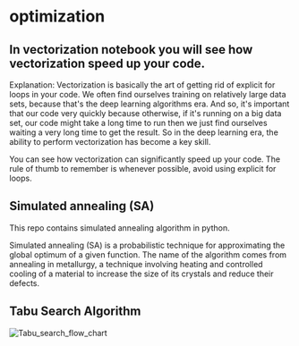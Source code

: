 # optimization

## In vectorization notebook you will see how vectorization speed up your code.

Explanation: Vectorization is basically the art of getting rid of explicit for loops in your code.
We often find ourselves training on relatively large data sets, because that's the deep learning algorithms era.
And so, it's important that our code very quickly because otherwise, if it's running on a big data set,
our code might take a long time to run then we just find ourselves waiting a very long time to get the result.
So in the deep learning era,  the ability to perform vectorization has become a key skill. 

You can see how vectorization can significantly speed up your code.
The rule of thumb to remember is whenever possible, avoid using explicit for loops. 

## Simulated annealing (SA)

This repo contains simulated annealing algorithm in python.

Simulated annealing (SA) is a probabilistic technique for approximating the global optimum of a given function.
The name of the algorithm comes from annealing in metallurgy, a technique involving heating and controlled cooling
of a material to increase the size of its crystals and reduce their defects.

## Tabu Search Algorithm

![Tabu_search_flow_chart](https://user-images.githubusercontent.com/57789688/139123169-9311a11d-f29b-461c-a6e6-98497e698780.png)
